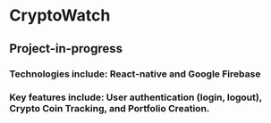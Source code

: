 # CryptoWatch

## Project-in-progress

### Technologies include: React-native and Google Firebase 

### Key features include: User authentication (login, logout), Crypto Coin Tracking, and Portfolio Creation.

